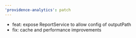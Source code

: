 ```yaml
---
'providence-analytics': patch
---
```


- feat: expose ReportService to allow config of outputPath
- fix: cache and performance improvements
